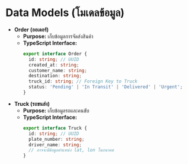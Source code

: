 # Data Models (โมเดลข้อมูล)

  * **Order (ออเดอร์)**
      * **Purpose:** เก็บข้อมูลการจัดส่งสินค้า
      * **TypeScript Interface:**
        ```typescript
        export interface Order {
          id: string; // UUID
          created_at: string;
          customer_name: string;
          destination: string;
          truck_id: string; // Foreign Key to Truck
          status: 'Pending' | 'In Transit' | 'Delivered' | 'Urgent';
        }
        ```
  * **Truck (รถขนส่ง)**
      * **Purpose:** เก็บข้อมูลรถและคนขับ
      * **TypeScript Interface:**
        ```typescript
        export interface Truck {
          id: string; // UUID
          plate_number: string;
          driver_name: string;
          // อาจจะมีข้อมูลตำแหน่ง lat, lon ในอนาคต
        }
        ```